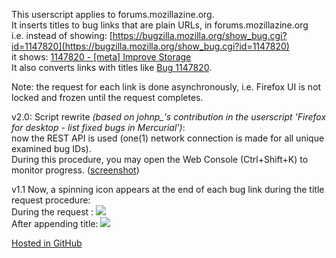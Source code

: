 This userscript applies to forums.mozillazine.org.  
It inserts titles to bug links that are plain URLs, in forums.mozillazine.org  
i.e. instead of showing: 
[https://bugzilla.mozilla.org/show_bug.cgi?id=1147820](https://bugzilla.mozilla.org/show_bug.cgi?id=1147820)  
it shows: [1147820 - [meta] Improve Storage ](https://bugzilla.mozilla.org/show_bug.cgi?id=1147820)  
It also converts links with titles like [Bug 1147820](https://bugzilla.mozilla.org/show_bug.cgi?id=1147820).  

Note: the request for each link is done asynchronously, i.e. Firefox UI is not locked and frozen until the request completes.  

v2.0: Script rewrite _(based on johnp\_'s contribution in the userscript 'Firefox for desktop - list fixed bugs in Mercurial')_:  
now the REST API is used (one(1) network connection is made for all unique examined bug IDs).  
During this procedure, you may open the Web Console (Ctrl+Shift+K) to monitor progress. ([screenshot](https://i.imgur.com/DQjD09A.jpg))  

v1.1 Now, a spinning icon appears at the end of each bug link during the title request procedure:  
During the request :  ![](https://i.imgur.com/pQVnJyI.jpg)  
After appending title:  ![](https://i.imgur.com/9MwgmlB.jpg)  

[Hosted in GitHub](https://github.com/darkred/Userscripts)